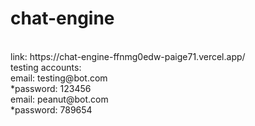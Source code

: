# chat-engine
 <br />
 link: https://chat-engine-ffnmg0edw-paige71.vercel.app/
 <br />
 testing accounts:
 <br />
 email: testing@bot.com
 <br />
 *password: 123456
 <br />
 email: peanut@bot.com
 <br />
 *password: 789654
